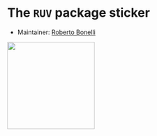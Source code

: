 # The `RUV` package sticker

* Maintainer: [Roberto Bonelli](https://github.com/Robbie90/)

<img src=RUV.png height="200">
